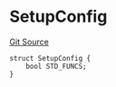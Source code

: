 # SetupConfig
[Git Source](https://github.com/metacontract/mc/blob/7db22f6d7abc05705d21c7601fb406ca49c18557/src/devkit/system/Config.sol)


```solidity
struct SetupConfig {
    bool STD_FUNCS;
}
```

